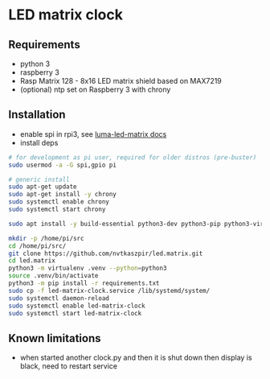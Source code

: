 # LED matrix clock

## Requirements

- python 3
- raspberry 3
- Rasp Matrix 128 - 8x16 LED matrix shield based on MAX7219
- (optional) ntp set on Raspberry 3 with chrony


## Installation

- enable spi in rpi3, see [luma-led-matrix docs](https://luma-led-matrix.readthedocs.io/en/latest/install.html)
- install deps

```bash
# for development as pi user, required for older distros (pre-buster)
sudo usermod -a -G spi,gpio pi

# generic install
sudo apt-get update
sudo apt-get install -y chrony
sudo systemctl enable chrony
sudo systemctl start chrony

sudo apt install -y build-essential python3-dev python3-pip python3-virtualenv libfreetype6-dev libjpeg-dev libopenjp2-7 libtiff5 git

mkdir -p /home/pi/src
cd /home/pi/src/
git clone https://github.com/nvtkaszpir/led.matrix.git
cd led.matrix
python3 -m virtualenv .venv --python=python3
source .venv/bin/activate 
python3 -m pip install -r requirements.txt
sudo cp -f led-matrix-clock.service /lib/systemd/system/
sudo systemctl daemon-reload
sudo systemctl enable led-matrix-clock
sudo systemctl start led-matrix-clock

```

## Known limitations

- when started another clock.py and then it is shut down then display is black, need to restart service
